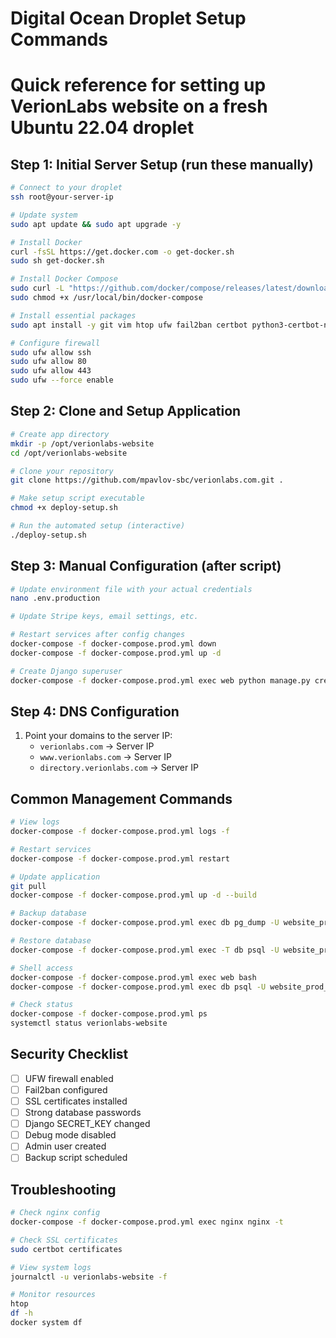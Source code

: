 # Digital Ocean Droplet Setup Commands
# Quick reference for setting up VerionLabs website on a fresh Ubuntu 22.04 droplet

## Step 1: Initial Server Setup (run these manually)
```bash
# Connect to your droplet
ssh root@your-server-ip

# Update system
sudo apt update && sudo apt upgrade -y

# Install Docker
curl -fsSL https://get.docker.com -o get-docker.sh
sudo sh get-docker.sh

# Install Docker Compose
sudo curl -L "https://github.com/docker/compose/releases/latest/download/docker-compose-$(uname -s)-$(uname -m)" -o /usr/local/bin/docker-compose
sudo chmod +x /usr/local/bin/docker-compose

# Install essential packages
sudo apt install -y git vim htop ufw fail2ban certbot python3-certbot-nginx

# Configure firewall
sudo ufw allow ssh
sudo ufw allow 80
sudo ufw allow 443
sudo ufw --force enable
```

## Step 2: Clone and Setup Application
```bash
# Create app directory
mkdir -p /opt/verionlabs-website
cd /opt/verionlabs-website

# Clone your repository
git clone https://github.com/mpavlov-sbc/verionlabs.com.git .

# Make setup script executable
chmod +x deploy-setup.sh

# Run the automated setup (interactive)
./deploy-setup.sh
```

## Step 3: Manual Configuration (after script)
```bash
# Update environment file with your actual credentials
nano .env.production

# Update Stripe keys, email settings, etc.

# Restart services after config changes
docker-compose -f docker-compose.prod.yml down
docker-compose -f docker-compose.prod.yml up -d

# Create Django superuser
docker-compose -f docker-compose.prod.yml exec web python manage.py createsuperuser
```

## Step 4: DNS Configuration
1. Point your domains to the server IP:
   - `verionlabs.com` → Server IP
   - `www.verionlabs.com` → Server IP  
   - `directory.verionlabs.com` → Server IP

## Common Management Commands
```bash
# View logs
docker-compose -f docker-compose.prod.yml logs -f

# Restart services
docker-compose -f docker-compose.prod.yml restart

# Update application
git pull
docker-compose -f docker-compose.prod.yml up -d --build

# Backup database
docker-compose -f docker-compose.prod.yml exec db pg_dump -U website_prod_user website_production_db > backup.sql

# Restore database
docker-compose -f docker-compose.prod.yml exec -T db psql -U website_prod_user website_production_db < backup.sql

# Shell access
docker-compose -f docker-compose.prod.yml exec web bash
docker-compose -f docker-compose.prod.yml exec db psql -U website_prod_user website_production_db

# Check status
docker-compose -f docker-compose.prod.yml ps
systemctl status verionlabs-website
```

## Security Checklist
- [ ] UFW firewall enabled
- [ ] Fail2ban configured
- [ ] SSL certificates installed
- [ ] Strong database passwords
- [ ] Django SECRET_KEY changed
- [ ] Debug mode disabled
- [ ] Admin user created
- [ ] Backup script scheduled

## Troubleshooting
```bash
# Check nginx config
docker-compose -f docker-compose.prod.yml exec nginx nginx -t

# Check SSL certificates
sudo certbot certificates

# View system logs
journalctl -u verionlabs-website -f

# Monitor resources
htop
df -h
docker system df
```